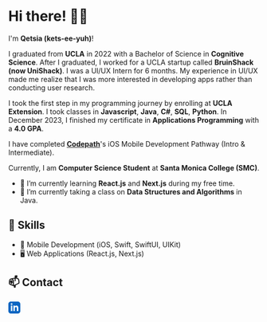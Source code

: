 # Hi there! 👋🏾
I'm **Qetsia (kets-ee-yuh)**! 

I graduated from **UCLA** in 2022 with a Bachelor of Science in **Cognitive Science**. After I graduated, I worked for a UCLA startup called **BruinShack (now UniShack)**. I was a UI/UX Intern for 6 months. My experience in UI/UX made me realize that I was more interested in developing apps rather than conducting user research. 

I took the first step in my programming journey by enrolling at **UCLA Extension**. I took classes in **Javascript**, **Java**, **C#**, **SQL**, **Python**. In December 2023, I finished my certificate in **Applications Programming** with a **4.0 GPA**.

I have completed **[Codepath](https://www.codepath.org/courses/ios-development)**'s iOS Mobile Development Pathway (Intro & Intermediate). 

Currently, I am **Computer Science Student** at **Santa Monica College (SMC)**. 

- 🌱 I’m currently learning **React.js** and **Next.js** during my free time.
- 🌱 I’m currently taking a class on **Data Structures and Algorithms** in Java. 

## 🚀 Skills
- 📱 Mobile Development (iOS, Swift, SwiftUI, UIKit)
- 🖥️ Web Applications (React.js, Next.js)

## 📫 Contact
<a href="https://www.linkedin.com/in/qetsiankulu/" target="_blank" rel="noopener noreferrer">
 <svg xmlns="http://www.w3.org/2000/svg" width="24" height="24" fill="#0A66C2" viewBox="0 0 24 24">
   <path d="M19 0h-14c-2.761 0-5 2.239-5 5v14c0 2.761 2.239 5 5 5h14c2.762 0 5-2.239 5-5v-14c0-2.761-2.238-5-5-5zm-11 19h-3v-11h3v11zm-1.5-12.268c-.966 0-1.75-.79-1.75-1.764s.784-1.764 1.75-1.764 1.75.79 1.75 1.764-.783 1.764-1.75 1.764zm13.5 12.268h-3v-5.604c0-3.368-4-3.113-4 0v5.604h-3v-11h3v1.765c1.396-2.586 7-2.777 7 2.476v6.759z"/>
 </svg>
</a>

